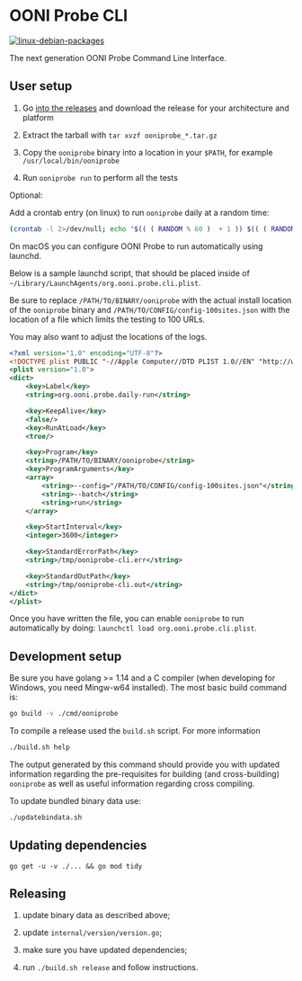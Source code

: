 # OONI Probe CLI

[![linux-debian-packages](https://github.com/ooni/probe-cli/workflows/linux-debian-packages/badge.svg)](https://github.com/ooni/probe-cli/actions?query=workflow%3Alinux-debian-packages)

The next generation OONI Probe Command Line Interface.

## User setup

1. Go [into the releases](https://github.com/ooni/probe-cli/releases) and download the
release for your architecture and platform

2. Extract the tarball with `tar xvzf ooniprobe_*.tar.gz`

3. Copy the `ooniprobe` binary into a location in your `$PATH`, for example
`/usr/local/bin/ooniprobe`

4. Run `ooniprobe run` to perform all the tests

Optional:

Add a crontab entry (on linux) to run `ooniprobe` daily at a random time:

```bash
(crontab -l 2>/dev/null; echo "$(( ( RANDOM % 60 )  + 1 )) $(( ( RANDOM % 24 )  + 1 )) * * * ooniprobe run") | crontab -
```

On macOS you can configure OONI Probe to run automatically using launchd.

Below is a sample launchd script, that should be placed inside of
`~/Library/LaunchAgents/org.ooni.probe.cli.plist`.

Be sure to replace `/PATH/TO/BINARY/ooniprobe` with the actual install location of the
`ooniprobe` binary and `/PATH/TO/CONFIG/config-100sites.json` with the location of a file
which limits the testing to 100 URLs.

You may also want to adjust the locations of the logs.

```xml
<?xml version="1.0" encoding="UTF-8"?>
<!DOCTYPE plist PUBLIC "-//Apple Computer//DTD PLIST 1.0//EN" "http://www.apple.com/DTDs/PropertyList-1.0.dtd">
<plist version="1.0">
<dict>
    <key>Label</key>
    <string>org.ooni.probe.daily-run</string>

    <key>KeepAlive</key>
    <false/>
    <key>RunAtLoad</key>
    <true/>

    <key>Program</key>
    <string>/PATH/TO/BINARY/ooniprobe</string>
    <key>ProgramArguments</key>
    <array>
        <string>--config="/PATH/TO/CONFIG/config-100sites.json"</string>
        <string>--batch</string>
        <string>run</string>
    </array>

    <key>StartInterval</key>
    <integer>3600</integer>

    <key>StandardErrorPath</key>
    <string>/tmp/ooniprobe-cli.err</string>

    <key>StandardOutPath</key>
    <string>/tmp/ooniprobe-cli.out</string>
</dict>
</plist>
```

Once you have written the file, you can enable `ooniprobe` to run automatically by
doing: `launchctl load org.ooni.probe.cli.plist`.

## Development setup

Be sure you have golang >= 1.14 and a C compiler (when developing for Windows, you
need Mingw-w64 installed). The most basic build command is:

```bash
go build -v ./cmd/ooniprobe
```

To compile a release used the `build.sh` script. For more information

```bash
./build.sh help
```

The output generated by this command should provide you with updated information
regarding the pre-requisites for building (and cross-building) `ooniprobe` as well
as useful information regarding cross compiling.

To update bundled binary data use:

```bash
./updatebindata.sh
```

## Updating dependencies

`go get -u -v ./... && go mod tidy`

## Releasing

1. update binary data as described above;

2. update `internal/version/version.go`;

3. make sure you have updated dependencies;

4. run `./build.sh release` and follow instructions.
